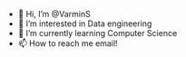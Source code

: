 - 👋 Hi, I’m @VarminS
- 👀 I’m interested in Data engineering
- 🌱 I’m currently learning Computer Science
- 📫 How to reach me email!

<!---
VarminS/VarminS is a ✨ special ✨ repository because its `README.md` (this file) appears on your GitHub profile.
You can click the Preview link to take a look at your changes.
--->
